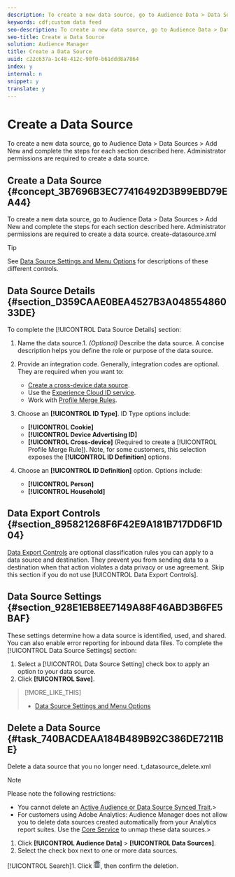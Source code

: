 ```yaml
---
description: To create a new data source, go to Audience Data > Data Sources > Add New and complete the steps for each section described here. Administrator permissions are required to create a data source.
keywords: cdf;custom data feed
seo-description: To create a new data source, go to Audience Data > Data Sources > Add New and complete the steps for each section described here. Administrator permissions are required to create a data source.
seo-title: Create a Data Source
solution: Audience Manager
title: Create a Data Source
uuid: c22c637a-1c48-412c-90f0-b61ddd8a7864
index: y
internal: n
snippet: y
translate: y
---
```


# Create a Data Source

To create a new data source, go to Audience Data > Data Sources > Add New and complete the steps for each section described here. Administrator permissions are required to create a data source.

## Create a Data Source {#concept_3B7696B3EC77416492D3B99EBD79EA44}

To create a new data source, go to 
<uicontrol>
  Audience Data > Data Sources > Add New
</uicontrol> and complete the steps for each section described here. Administrator permissions are required to create a data source. 
<draft-comment otherprops="merge">
  create-datasource.xml 
</draft-comment>




>[!TIP]
>
>See [Data Source Settings and Menu Options](../c_features/datasources-list-and-settings.md#reference_A87B381067E04C26A426514AF3B64E64) for descriptions of these different controls. 


## Data Source Details {#section_D359CAAE0BEA4527B3A04855486033DE}



To complete the [!UICONTROL Data Source Details] section: 



1. Name the data source.1. *(Optional)* Describe the data source. A concise description helps you define the role or purpose of the data source.
1. Provide an integration code. Generally, integration codes are optional. They are required when you want to: 


    * [Create a cross-device data source](../c_features/profile-merge-rules/merge-rules-start.md#concept_3B7696B3EC77416492D3B99EBD79EA44).    
    * Use the [Experience Cloud ID service](https://marketing.adobe.com/resources/help/en_US/mcvid/).    
    * Work with [Profile Merge Rules](../c_features/profile-merge-rules/merge-rules-start.md#concept_34A9CEA00B24447EBF7EA8DA2928E1DD).    
    
    


1. Choose an **[!UICONTROL ID Type]**. ID Type options include: 


    * **[!UICONTROL Cookie]** 
    * **[!UICONTROL Device Advertising ID]** 
    * **[!UICONTROL Cross-device]** (Required to create a [!UICONTROL Profile Merge Rule]). Note, for some customers, this selection exposes the **[!UICONTROL ID Definition]** options.    
    
    


1. Choose an **[!UICONTROL ID Definition]** option. Options include: 


    * **[!UICONTROL Person]** 
    * **[!UICONTROL Household]** 
    
    






<!-- <p> 
 <note>
  Selecting 
  <span class="uicontrol"> Device Advertising ID</span> or 
  <span class="uicontrol"> Cross Device</span> limits the inbound ID options in the Data Source Settings section to 
  <span class="uicontrol"> Customer ID</span> only. 
 </note> </p> -->

## Data Export Controls {#section_895821268F6F42E9A181B717DD6F1D04}



[Data Export Controls](../c_features/data-export-controls.md#concept_155AAFBA7D804467B6F8279D26C9D05C) are optional classification rules you can apply to a data source and destination. They prevent you from sending data to a destination when that action violates a data privacy or use agreement. Skip this section if you do not use [!UICONTROL Data Export Controls]. 

## Data Source Settings {#section_928E1EB8EE7149A88F46ABD3B6FE5BAF}



These settings determine how a data source is identified, used, and shared. You can also enable error reporting for inbound data files. To complete the [!UICONTROL Data Source Settings] section: 



1. Select a [!UICONTROL Data Source Setting] check box to apply an option to your data source.
1. Click **[!UICONTROL Save]**.



>[!MORE_LIKE_THIS]
>
>* [Data Source Settings and Menu Options](datasources-list-and-settings.md#reference_A87B381067E04C26A426514AF3B64E64)

## Delete a Data Source {#task_740BACDEAA184B489B92C386DE7211BE}

Delete a data source that you no longer need. 
<draft-comment otherprops="merge">
  t_datasource_delete.xml 
</draft-comment>




>[!NOTE]
>
>
>
>Please note the following restrictions: 
>
>
>
>* You cannot delete an [Active Audience or Data Source Synced Trait](../c_features/traits/client-activity-synced-audience-traits.md#concept_7D3F4AF1FAD440509956632B8A51E64D).>
>* For customers using Adobe Analytics: Audience Manager does not allow you to delete data sources created automatically from your Analytics report suites. Use the [Core Service](https://marketing.adobe.com/resources/help/en_US/mcloud/) to unmap these data sources.>
>
>




1. Click **[!UICONTROL Audience Data]** > **[!UICONTROL Data Sources]**.
1. Select the check box next to one or more data sources.

[!UICONTROL Search]1. Click  ![](assets/icon_trash.png), then confirm the deletion.
